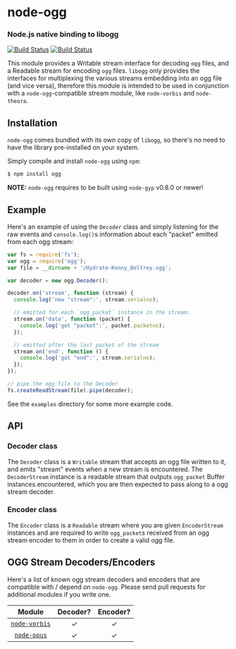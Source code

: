 node-ogg
========
### Node.js native binding to libogg
[![Build Status](https://travis-ci.org/TooTallNate/node-ogg.svg?branch=master)](https://travis-ci.org/TooTallNate/node-ogg)
[![Build Status](https://ci.appveyor.com/api/projects/status/hoc58iw51lr5fdjg/branch/master?svg=true)](https://ci.appveyor.com/project/TooTallNate/node-ogg/branch/master)


This module provides a Writable stream interface for decoding `ogg` files, and a
Readable stream for encoding `ogg` files. `libogg` only provides the interfaces
for multiplexing the various streams embedding into an ogg file (and vice versa),
therefore this module is intended to be used in conjunction with a
`node-ogg`-compatible stream module, like `node-vorbis` and `node-theora`.


Installation
------------

`node-ogg` comes bundled with its own copy of `libogg`, so
there's no need to have the library pre-installed on your system.

Simply compile and install `node-ogg` using `npm`:

``` bash
$ npm install ogg
```

__NOTE:__ `node-ogg` requires to be built using `node-gyp` v0.8.0 or newer!


Example
-------

Here's an example of using the `Decoder` class and simply listening for the raw
events and `console.log()`s information about each "packet" emitted from each ogg
stream:

``` javascript
var fs = require('fs');
var ogg = require('ogg');
var file = __dirname + '/Hydrate-Kenny_Beltrey.ogg';

var decoder = new ogg.Decoder();

decoder.on('stream', function (stream) {
  console.log('new "stream":', stream.serialno);

  // emitted for each `ogg_packet` instance in the stream.
  stream.on('data', function (packet) {
    console.log('got "packet":', packet.packetno);
  });

  // emitted after the last packet of the stream
  stream.on('end', function () {
    console.log('got "end":', stream.serialno);
  });
});

// pipe the ogg file to the Decoder
fs.createReadStream(file).pipe(decoder);
```

See the `examples` directory for some more example code.


API
---

### Decoder class

The `Decoder` class is a `Writable` stream that accepts an ogg file written to
it, and emits "stream" events when a new stream is encountered. The
`DecoderStream` instance is a readable stream that outputs `ogg_packet` Buffer
instances.encountered, which
you are then expected to pass along to a ogg stream decoder.

### Encoder class

The `Encoder` class is a `Readable` stream where you are given `EncoderStream`
instances and are required to write `ogg_packet`s received from an ogg stream
encoder to them in order to create a valid ogg file.


OGG Stream Decoders/Encoders
----------------------------

Here's a list of known ogg stream decoders and encoders that are compatible with / depend on `node-ogg`.
Please send pull requests for additional modules if you write one.

| **Module**                       | **Decoder?** | **Encoder?**
|:--------------------------------:|:------------:|:------------:
|   [`node-vorbis`][node-vorbis]   |      ✓       |      ✓
|   [`node-opus`][node-opus]       |      ✓       |      ✓

[node-vorbis]: https://github.com/TooTallNate/node-vorbis
[node-opus]: https://github.com/Rantanen/node-opus
